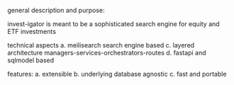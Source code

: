 general description and purpose:

invest-igator is meant to be a sophisticated search engine for equity and ETF investments


technical aspects
a. meilisearch search engine based
c. layered architecture managers-services-orchestrators-routes
d. fastapi and sqlmodel based


features:
a. extensible
b. underlying database agnostic
c. fast and portable
